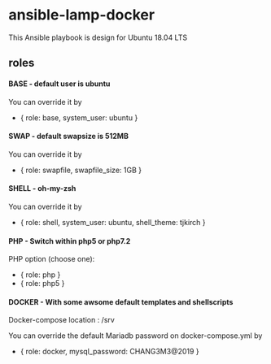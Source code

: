 # ansible-lamp-docker
This Ansible playbook is design for Ubuntu 18.04 LTS

## roles

#### BASE - default user is ubuntu
You can override it by
- { role: base, system_user: ubuntu }

#### SWAP - default swapsize is 512MB
You can override it by
- { role: swapfile, swapfile_size: 1GB }

#### SHELL - oh-my-zsh
You can override it by
- { role: shell, system_user: ubuntu, shell_theme: tjkirch }

#### PHP - Switch within php5 or php7.2
PHP option (choose one):
- { role: php }
- { role: php5 }

#### DOCKER - With some awsome default templates and shellscripts
Docker-compose location : /srv

You can override the default Mariadb password on docker-compose.yml by
- { role: docker, mysql_password: CHANG3M3@2019 }
